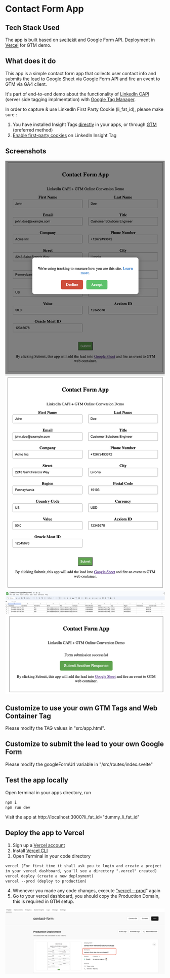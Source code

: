 # Contact Form App

## Tech Stack Used

The app is built based on [sveltekit](https://svelte.io/) and Google Form API. Deployment in [Vercel](https://vercel.com/) for GTM demo.

## What does it do

This app is a simple contact form app that collects user contact info and submits the lead to Google Sheet via Google Form API and fire an event to GTM via GA4 client.

It's part of end-to-end demo about the functionality of [LinkedIn CAPI](https://learn.microsoft.com/en-us/linkedin/marketing/integrations/ads-reporting/conversions-api?view=li-lms-2024-01&tabs=http) (server side tagging implmentation) with [Google Tag Manager](https://tagmanager.google.com/).

In order to capture & use LinkedIn First Party Cookie (li_fat_id), please make sure :

1. You have installed Insight Tags [directly](https://www.linkedin.com/help/lms/answer/a422760) in your apps, or through [GTM](https://www.linkedin.com/help/lms/answer/a416960/) (preferred method)
2. [Enable first-party cookies](https://www.linkedin.com/help/lms/answer/a423304) on LinkedIn Insight Tag

## Screenshots

![1](/static/cookie_consent.png)
![2](/static/app_screenshot.png)
![3](/static/google_sheet.png)
![4](/static/submit_another_response.png)

## Customize to use your own GTM Tags and Web Container Tag

Please modify the TAG values in "src/app.html".

## Customize to submit the lead to your own Google Form

Please modify the googleFormUrl variable in "/src/routes/index.svelte"

## Test the app locally

Open terminal in your apps directory, run

```
npm i
npm run dev
```

Visit the app at http://localhost:3000?li_fat_id="dummy_li_fat_id"

## Deploy the app to Vercel

1. Sign up a [Vercel account](https://vercel.com/signup)
2. Install [Vercel CLI](https://vercel.com/docs/cli)
3. Open Terminal in your code directory

```
vercel (For first time it shall ask you to login and create a project in your vercel dashboard, you'll see a directory ".vercel" created)
vercel deploy (create a new deployment)
vercel --prod (deploy to production)
```

4. Whenever you made any code changes, execute ["vercel --prod](https://vercel.com/docs/cli/deploy#prod)" again
5. Go to your vercel dashboard, you should copy the Production Domain, this is required in GTM setup.

![5](/static/vercel_production_domain.png)
